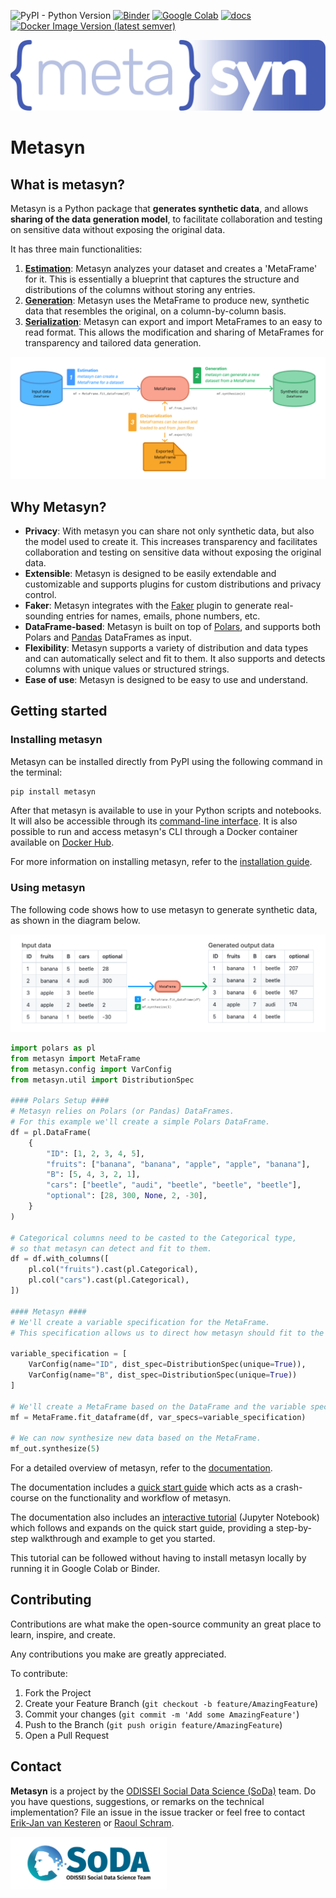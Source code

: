 ![PyPI - Python Version](https://img.shields.io/pypi/pyversions/metasyn)
[![Binder](https://mybinder.org/badge_logo.svg)](https://mybinder.org/v2/gh/sodascience/metasyn/HEAD?labpath=examples%2Fgetting_started.ipynb)
[![Google Colab](https://colab.research.google.com/assets/colab-badge.svg)](https://colab.research.google.com/github/sodascience/metasyn/blob/main/examples/getting_started.ipynb)
[![docs](https://readthedocs.org/projects/metasyn/badge/?version=latest)](https://metasyn.readthedocs.io/en/latest/index.html)
[![Docker Image Version (latest semver)](https://img.shields.io/docker/v/sodateam/metasyn?logo=docker&label=docker&color=blue)](https://hub.docker.com/r/sodateam/metasyn)

![Metasyn Logo](docs/source/images/logos/blue.svg)

# Metasyn

## What is metasyn?

Metasyn is a Python package that **generates synthetic data**, and allows **sharing of the data generation model**, to facilitate collaboration and testing on sensitive data without exposing the original data.

It has three main functionalities:

1. **[Estimation](https://metasynth.readthedocs.io/en/latest/usage/generating_metaframes.html)**: Metasyn analyzes your dataset and creates a 'MetaFrame' for it. This is essentially a blueprint that captures the structure and distributions of the columns without storing any entries.
2. **[Generation](https://metasynth.readthedocs.io/en/latest/usage/generating_synthetic_data.html)**: Metasyn uses the MetaFrame to produce new, synthetic data that resembles the original, on a column-by-column basis. 
3. **[Serialization](https://metasynth.readthedocs.io/en/latest/usage/exporting_metaframes.html)**: Metasyn can export and import MetaFrames to an easy to read format. This allows the modification and sharing of MetaFrames for transparency and tailored data generation.


![Metasyn Pipeline](docs/source/images/pipeline_basic.png)

## Why Metasyn?

- **Privacy**: With metasyn you can share not only synthetic data, but also the model used to create it. This increases transparency and facilitates collaboration and testing on sensitive data without exposing the original data.
- **Extensible**: Metasyn is designed to be easily extendable and customizable and supports plugins for custom distributions and privacy control.
- **Faker**: Metasyn integrates with the [Faker](https://faker.readthedocs.io/en/master/) plugin to generate real-sounding entries for names, emails, phone numbers, etc.
- **DataFrame-based**: Metasyn is built on top of [Polars](https://pola.rs/), and supports both Polars and [Pandas](https://pandas.pydata.org/) DataFrames as input.
- **Flexibility**: Metasyn supports a variety of distribution and data types and can automatically select and fit to them. It also supports and detects columns with unique values or structured strings.
- **Ease of use**: Metasyn is designed to be easy to use and understand.

## Getting started
### Installing metasyn
Metasyn can be installed directly from PyPI using the following command in the terminal:

```sh
pip install metasyn
```

After that metasyn is available to use in your Python scripts and notebooks. It will also be accessible through its [command-line interface](https://metasyn.readthedocs.io/en/latest/usage/cli.html). It is also possible to run and access metasyn's CLI through a Docker container available on [Docker Hub](https://hub.docker.com/r/sodateam/metasyn).  

For more information on installing metasyn, refer to the [installation guide](https://metasyn.readthedocs.io/en/latest/usage/installation.html).




### Using metasyn
The following code shows how to use metasyn to generate synthetic data, as shown in the diagram below.

![Example input and output](docs/source/images/example_input_output_concise.png)

```python
import polars as pl
from metasyn import MetaFrame
from metasyn.config import VarConfig
from metasyn.util import DistributionSpec

#### Polars Setup ####
# Metasyn relies on Polars (or Pandas) DataFrames. 
# For this example we'll create a simple Polars DataFrame.
df = pl.DataFrame(
    {
        "ID": [1, 2, 3, 4, 5],
        "fruits": ["banana", "banana", "apple", "apple", "banana"],
        "B": [5, 4, 3, 2, 1],
        "cars": ["beetle", "audi", "beetle", "beetle", "beetle"],
        "optional": [28, 300, None, 2, -30],
    }
)

# Categorical columns need to be casted to the Categorical type,
# so that metasyn can detect and fit to them.
df = df.with_columns([
    pl.col("fruits").cast(pl.Categorical),
    pl.col("cars").cast(pl.Categorical),
])

#### Metasyn ####
# We'll create a variable specification for the MetaFrame. 
# This specification allows us to direct how metasyn should fit to the data. In this case, we want columns "ID" and "B" to be unique.

variable_specification = [
    VarConfig(name="ID", dist_spec=DistributionSpec(unique=True)),
    VarConfig(name="B", dist_spec=DistributionSpec(unique=True))
]

# We'll create a MetaFrame based on the DataFrame and the variable specification.
mf = MetaFrame.fit_dataframe(df, var_specs=variable_specification)

# We can now synthesize new data based on the MetaFrame.
mf_out.synthesize(5)
```

For a detailed overview of metasyn, refer to the [documentation](https://metasyn.readthedocs.io/en/latest/index.html). 

The documentation includes a [quick start guide](https://metasyn.readthedocs.io/en/latest/usage/quick_start.html) which acts as a crash-course on the functionality and workflow of metasyn.

The documentation also includes an [interactive tutorial](https://metasyn.readthedocs.io/en/latest/usage/interactive_tutorials.html) (Jupyter Notebook) which follows and expands on the quick start guide, providing a step-by-step walkthrough and example to get you started.

This tutorial can be followed without having to install metasyn locally by running it in Google Colab or Binder.

<!-- CONTRIBUTING -->
## Contributing
Contributions are what make the open-source community an great place to learn, inspire, and create.

Any contributions you make are greatly appreciated.

To contribute:
1. Fork the Project
2. Create your Feature Branch (`git checkout -b feature/AmazingFeature`)
3. Commit your changes (`git commit -m 'Add some AmazingFeature'`)
4. Push to the Branch (`git push origin feature/AmazingFeature`)
5. Open a Pull Request


<!-- CONTACT -->
## Contact
**Metasyn** is a project by the [ODISSEI Social Data Science (SoDa)](https://odissei-data.nl/nl/soda/) team.
Do you have questions, suggestions, or remarks on the technical implementation? File an issue in the issue tracker or feel free to contact [Erik-Jan van Kesteren](https://github.com/vankesteren) or [Raoul Schram](https://github.com/qubixes).

<img src="docs/source/images/logos/soda.png" alt="SoDa logo" width="250px"/> 
